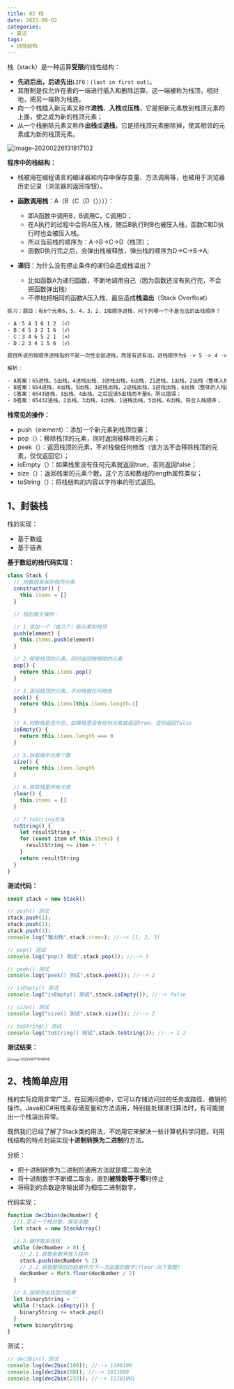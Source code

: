 ```yaml
---
title: 02 栈
date: 2021-09-02
categories: 
 - 算法
tags:
 - 线性结构
---
```


栈（stack）是一种运算**受限**的线性结构：

- **先进后出，后进先出**`LIFO：(last in first out)`。
- 其限制是仅允许在表的一端进行插入和删除运算。这一端被称为栈顶，相对地，把另一端称为栈底。
- 向一个栈插入新元素又称作**进栈**、**入栈**或**压栈**，它是把新元素放到栈顶元素的上面，使之成为新的栈顶元素；
- 从一个栈删除元素又称作**出栈**或**退栈**，它是把栈顶元素删除掉，使其相邻的元素成为新的栈顶元素。

![image-20200226131817102](https://could-img.oss-cn-hangzhou.aliyuncs.com/202210070943635.png)

**程序中的栈结构：**

- 栈被用在编程语言的编译器和内存中保存变量、方法调用等，也被用于浏览器历史记录（浏览器的返回按钮）。

- **函数调用栈**：A（B（C（D（））））：
  - 即A函数中调用B，B调用C，C调用D；
  - 在A执行的过程中会将A压入栈，随后B执行时B也被压入栈，函数C和D执行时也会被压入栈。
  - 所以当前栈的顺序为：A->B->C->D（栈顶）；
  - 函数D执行完之后，会弹出栈被释放，弹出栈的顺序为D->C->B->A;

- **递归**：为什么没有停止条件的递归会造成栈溢出？
  - 比如函数A为递归函数，不断地调用自己（因为函数还没有执行完，不会把函数弹出栈）
  - 不停地把相同的函数A压入栈，最后造成**栈溢出**（Stack Overfloat）

```txt
练习：题目：有6个元素6，5，4，3，2，1按顺序进栈，问下列哪一个不是合法的出栈顺序？

- A：5 4 3 6 1 2 （√）
- B：4 5 3 2 1 6 （√）
- C：3 4 6 5 2 1 （×）
- D：2 3 4 1 5 6 （√）

题目所说的按顺序进栈指的不是一次性全部进栈，而是有进有出，进栈顺序为6 -> 5 -> 4 -> 3 -> 2 -> 1。

解析：

- A答案：65进栈，5出栈，4进栈出栈，3进栈出栈，6出栈，21进栈，1出栈，2出栈（整体入栈顺序符合654321）;
- B答案：654进栈，4出栈，5出栈，3进栈出栈，2进栈出栈，1进栈出栈，6出栈（整体的入栈顺序符合654321）;
- C答案：6543进栈，3出栈，4出栈，之后应该5出栈而不是6，所以错误；
- D答案：65432进栈，2出栈，3出栈，4出栈，1进栈出栈，5出栈，6出栈。符合入栈顺序；
```

**栈常见的操作：**

- push（element）：添加一个新元素到栈顶位置；
- pop（）：移除栈顶的元素，同时返回被移除的元素；
- peek（）：返回栈顶的元素，不对栈做任何修改（该方法不会移除栈顶的元素，仅仅返回它）；
- isEmpty（）：如果栈里没有任何元素就返回true，否则返回false；
- size（）：返回栈里的元素个数。这个方法和数组的length属性类似；
- toString（）：将栈结构的内容以字符串的形式返回。

## 1、封装栈

栈的实现：

- 基于数组
- 基于链表

**基于数组的栈代码实现：**

```javascript
class Stack {
  // 用数组来保存栈内元素
  constructor() {
    this.items = []
  }

  // 栈的相关操作：

  // 1.添加一个（或几个）新元素到栈顶
  push(element) {
    this.items.push(element)
  }

  // 2.移除栈顶的元素，同时返回被移除的元素
  pop() {
    return this.items.pop()
  }

  // 3.返回栈顶的元素，不对栈做任何修改
  peek() {
    return this.items[this.items.length-1]
  }

  // 4.判断栈是否为空，如果栈里没有任何元素就返回true，否则返回false
  isEmpty() {
    return this.items.length === 0
  }

  // 5.获取栈中元素个数
  size() {
    return this.items.length
  }

  // 6.移除栈里所有元素
  clear() {
    this.items = []
  }

  // 7.toString方法
  toString() {
    let resultString = ''
    for (const item of this.items) {
      resultString += item + ' '
    }
    return resultString
  }
}
```

**测试代码：**

```javascript
const stack = new Stack()

// push() 测试
stack.push(1);
stack.push(2);
stack.push(3);
console.log("输出栈",stack.items); //--> [1, 2, 3]

// pop() 测试
console.log("pop() 测试",stack.pop()); //--> 3

// peek() 测试
console.log("peek() 测试",stack.peek()); //--> 2

// isEmpty() 测试
console.log("isEmpty() 测试",stack.isEmpty()); //--> false

// size() 测试
console.log("size() 测试",stack.size()); //--> 2

// toString() 测试
console.log("toString() 测试",stack.toString()); //--> 1 2
```

**测试结果：**

<img src="https://could-img.oss-cn-hangzhou.aliyuncs.com/202210071111684.png" alt="image-20221007111046106" style="zoom:50%;" />

## 2、栈简单应用

栈的实际应用非常广泛。在回溯问题中，它可以存储访问过的任务或路径、撤销的操作。Java和C#用栈来存储变量和方法调用，特别是处理递归算法时，有可能抛出一个栈溢出异常。

既然我们已经了解了Stack类的用法，不妨用它来解决一些计算机科学问题。利用栈结构的特点封装实现**十进制转换为二进制**的方法。

分析：

- 把十进制转换为二进制的通用方法就是模二取余法
- 将十进制数字不断模二取余，直到**被除数等于零**时停止
- 将得到的余数逆序输出即为相应二进制数字。

代码实现：

```js
function dec2bin(decNumber) {
  //1.定义一个栈对象，保存余数
  let stack = new StackArray()

  // 2.循环取余压栈
  while (decNumber > 0) {
    // 2.1.获取余数并放入栈中
    stack.push(decNumber % 2)
    // 2.2.获取整除后的结果作为下一次运算的数字(floor:向下取整)
    decNumber = Math.floor(decNumber / 2)
  }

  // 3.按顺序出栈显示结果
  let binaryString = ''
  while (!stack.isEmpty()) {
    binaryString += stack.pop()
  }
  return binaryString
}
```

测试：

```js
// dec2bin() 测试
console.log(dec2bin(100)); //--> 1100100
console.log(dec2bin(88)); //--> 1011000
console.log(dec2bin(233)); //--> 11101001
```

